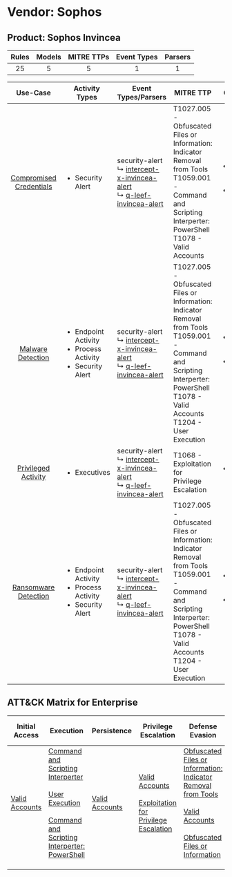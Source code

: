 Vendor: Sophos
==============
Product: Sophos Invincea
------------------------
| Rules | Models | MITRE TTPs | Event Types | Parsers |
|:-----:|:------:|:----------:|:-----------:|:-------:|
|  25   |   5    |     5      |      1      |    1    |

|                                  Use-Case                                  | Activity Types                                                                      | Event Types/Parsers                                                                                                                                                                       | MITRE TTP                                                                                                                                                                                      | Content                                                                                                                    |
|:--------------------------------------------------------------------------:| ----------------------------------------------------------------------------------- | ----------------------------------------------------------------------------------------------------------------------------------------------------------------------------------------- | ---------------------------------------------------------------------------------------------------------------------------------------------------------------------------------------------- | -------------------------------------------------------------------------------------------------------------------------- |
| [Compromised Credentials](../../../UseCases/uc_compromised_credentials.md) | <ul><li>Security Alert</li></ul>                                                    |  security-alert<br> ↳ [intercept-x-invincea-alert](Parsers/parserContent_intercept-x-invincea-alert.md)<br> ↳ [q-leef-invincea-alert](Parsers/parserContent_q-leef-invincea-alert.md)<br> | T1027.005 - Obfuscated Files or Information: Indicator Removal from Tools<br>T1059.001 - Command and Scripting Interperter: PowerShell<br>T1078 - Valid Accounts<br>                           | [<ul><li>17 Rules</li></ul><ul><li>4 Models</li></ul>](Rules_Models/r_m_sophos_sophos_invincea_Compromised_Credentials.md) |
|       [Malware Detection](../../../UseCases/uc_malware_detection.md)       | <ul><li>Endpoint Activity</li><li>Process Activity</li><li>Security Alert</li></ul> |  security-alert<br> ↳ [intercept-x-invincea-alert](Parsers/parserContent_intercept-x-invincea-alert.md)<br> ↳ [q-leef-invincea-alert](Parsers/parserContent_q-leef-invincea-alert.md)<br> | T1027.005 - Obfuscated Files or Information: Indicator Removal from Tools<br>T1059.001 - Command and Scripting Interperter: PowerShell<br>T1078 - Valid Accounts<br>T1204 - User Execution<br> | [<ul><li>10 Rules</li></ul><ul><li>3 Models</li></ul>](Rules_Models/r_m_sophos_sophos_invincea_Malware_Detection.md)       |
|     [Privileged Activity](../../../UseCases/uc_privileged_activity.md)     | <ul><li>Executives</li></ul>                                                        |  security-alert<br> ↳ [intercept-x-invincea-alert](Parsers/parserContent_intercept-x-invincea-alert.md)<br> ↳ [q-leef-invincea-alert](Parsers/parserContent_q-leef-invincea-alert.md)<br> | T1068 - Exploitation for Privilege Escalation<br>                                                                                                                                              | [<ul><li>1 Rules</li></ul>](Rules_Models/r_m_sophos_sophos_invincea_Privileged_Activity.md)                                |
|    [Ransomware Detection](../../../UseCases/uc_ransomware_detection.md)    | <ul><li>Endpoint Activity</li><li>Process Activity</li><li>Security Alert</li></ul> |  security-alert<br> ↳ [intercept-x-invincea-alert](Parsers/parserContent_intercept-x-invincea-alert.md)<br> ↳ [q-leef-invincea-alert](Parsers/parserContent_q-leef-invincea-alert.md)<br> | T1027.005 - Obfuscated Files or Information: Indicator Removal from Tools<br>T1059.001 - Command and Scripting Interperter: PowerShell<br>T1078 - Valid Accounts<br>T1204 - User Execution<br> | [<ul><li>10 Rules</li></ul><ul><li>3 Models</li></ul>](Rules_Models/r_m_sophos_sophos_invincea_Ransomware_Detection.md)    |

ATT&CK Matrix for Enterprise
----------------------------
| Initial Access                                                      | Execution                                                                                                                                                                                                                                                       | Persistence                                                         | Privilege Escalation                                                                                                                                          | Defense Evasion                                                                                                                                                                                                                                                               | Credential Access | Discovery | Lateral Movement | Collection | Command and Control | Exfiltration | Impact |
| ------------------------------------------------------------------- | --------------------------------------------------------------------------------------------------------------------------------------------------------------------------------------------------------------------------------------------------------------- | ------------------------------------------------------------------- | ------------------------------------------------------------------------------------------------------------------------------------------------------------- | ----------------------------------------------------------------------------------------------------------------------------------------------------------------------------------------------------------------------------------------------------------------------------- | ----------------- | --------- | ---------------- | ---------- | ------------------- | ------------ | ------ |
| [Valid Accounts](https://attack.mitre.org/techniques/T1078)<br><br> | [Command and Scripting Interperter](https://attack.mitre.org/techniques/T1059)<br><br>[User Execution](https://attack.mitre.org/techniques/T1204)<br><br>[Command and Scripting Interperter: PowerShell](https://attack.mitre.org/techniques/T1059/001)<br><br> | [Valid Accounts](https://attack.mitre.org/techniques/T1078)<br><br> | [Valid Accounts](https://attack.mitre.org/techniques/T1078)<br><br>[Exploitation for Privilege Escalation](https://attack.mitre.org/techniques/T1068)<br><br> | [Obfuscated Files or Information: Indicator Removal from Tools](https://attack.mitre.org/techniques/T1027/005)<br><br>[Valid Accounts](https://attack.mitre.org/techniques/T1078)<br><br>[Obfuscated Files or Information](https://attack.mitre.org/techniques/T1027)<br><br> |                   |           |                  |            |                     |              |        |
